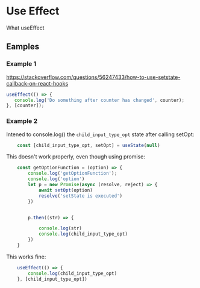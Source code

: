 # Use Effect

What useEffect 

## Eamples


### Example 1

https://stackoverflow.com/questions/56247433/how-to-use-setstate-callback-on-react-hooks

```js
useEffect(() => {
   console.log('Do something after counter has changed', counter);
}, [counter]);
```

### Example 2

Intened to console.log() the `child_input_type_opt` state
after calling setOpt:

```js
    const [child_input_type_opt, setOpt] = useState(null)
```

This doesn't work properly, even though using promise:

```js
    const getOptionFunction = (option) => {
        console.log('getOptionFunction');
        console.log('option')
        let p = new Promise(async (resolve, reject) => {
            await setOpt(option)
            resolve('setState is executed')
        })


        p.then((str) => {

            console.log(str)
            console.log(child_input_type_opt)
        })
    }
``` 

This works fine:

```js
    useEffect(() => {
        console.log(child_input_type_opt)
    }, [child_input_type_opt])
```
